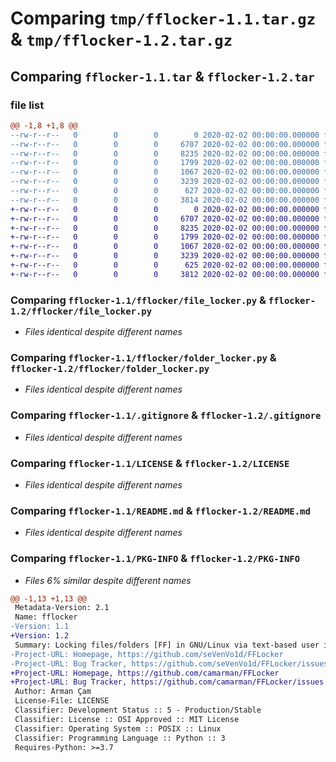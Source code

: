 # Comparing `tmp/fflocker-1.1.tar.gz` & `tmp/fflocker-1.2.tar.gz`

## Comparing `fflocker-1.1.tar` & `fflocker-1.2.tar`

### file list

```diff
@@ -1,8 +1,8 @@
--rw-r--r--   0        0        0        0 2020-02-02 00:00:00.000000 fflocker-1.1/fflocker/__init__.py
--rw-r--r--   0        0        0     6707 2020-02-02 00:00:00.000000 fflocker-1.1/fflocker/file_locker.py
--rw-r--r--   0        0        0     8235 2020-02-02 00:00:00.000000 fflocker-1.1/fflocker/folder_locker.py
--rw-r--r--   0        0        0     1799 2020-02-02 00:00:00.000000 fflocker-1.1/.gitignore
--rw-r--r--   0        0        0     1067 2020-02-02 00:00:00.000000 fflocker-1.1/LICENSE
--rw-r--r--   0        0        0     3239 2020-02-02 00:00:00.000000 fflocker-1.1/README.md
--rw-r--r--   0        0        0      627 2020-02-02 00:00:00.000000 fflocker-1.1/pyproject.toml
--rw-r--r--   0        0        0     3814 2020-02-02 00:00:00.000000 fflocker-1.1/PKG-INFO
+-rw-r--r--   0        0        0        0 2020-02-02 00:00:00.000000 fflocker-1.2/fflocker/__init__.py
+-rw-r--r--   0        0        0     6707 2020-02-02 00:00:00.000000 fflocker-1.2/fflocker/file_locker.py
+-rw-r--r--   0        0        0     8235 2020-02-02 00:00:00.000000 fflocker-1.2/fflocker/folder_locker.py
+-rw-r--r--   0        0        0     1799 2020-02-02 00:00:00.000000 fflocker-1.2/.gitignore
+-rw-r--r--   0        0        0     1067 2020-02-02 00:00:00.000000 fflocker-1.2/LICENSE
+-rw-r--r--   0        0        0     3239 2020-02-02 00:00:00.000000 fflocker-1.2/README.md
+-rw-r--r--   0        0        0      625 2020-02-02 00:00:00.000000 fflocker-1.2/pyproject.toml
+-rw-r--r--   0        0        0     3812 2020-02-02 00:00:00.000000 fflocker-1.2/PKG-INFO
```

### Comparing `fflocker-1.1/fflocker/file_locker.py` & `fflocker-1.2/fflocker/file_locker.py`

 * *Files identical despite different names*

### Comparing `fflocker-1.1/fflocker/folder_locker.py` & `fflocker-1.2/fflocker/folder_locker.py`

 * *Files identical despite different names*

### Comparing `fflocker-1.1/.gitignore` & `fflocker-1.2/.gitignore`

 * *Files identical despite different names*

### Comparing `fflocker-1.1/LICENSE` & `fflocker-1.2/LICENSE`

 * *Files identical despite different names*

### Comparing `fflocker-1.1/README.md` & `fflocker-1.2/README.md`

 * *Files identical despite different names*

### Comparing `fflocker-1.1/PKG-INFO` & `fflocker-1.2/PKG-INFO`

 * *Files 6% similar despite different names*

```diff
@@ -1,13 +1,13 @@
 Metadata-Version: 2.1
 Name: fflocker
-Version: 1.1
+Version: 1.2
 Summary: Locking files/folders [FF] in GNU/Linux via text-based user interface (TUI).
-Project-URL: Homepage, https://github.com/seVenVo1d/FFLocker
-Project-URL: Bug Tracker, https://github.com/seVenVo1d/FFLocker/issues
+Project-URL: Homepage, https://github.com/camarman/FFLocker
+Project-URL: Bug Tracker, https://github.com/camarman/FFLocker/issues
 Author: Arman Çam
 License-File: LICENSE
 Classifier: Development Status :: 5 - Production/Stable
 Classifier: License :: OSI Approved :: MIT License
 Classifier: Operating System :: POSIX :: Linux
 Classifier: Programming Language :: Python :: 3
 Requires-Python: >=3.7
```

